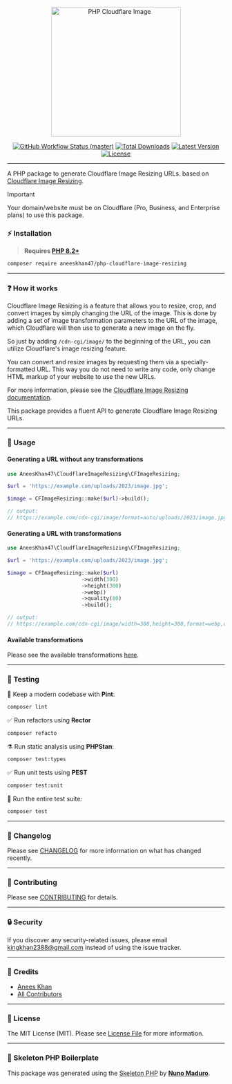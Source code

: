 <p align="center">
    <img src="https://raw.githubusercontent.com/aneeskhan47/php-cloudflare-image-resizing/main/art/banner.png" height="300" alt="PHP Cloudflare Image">
    <p align="center">
        <a href="https://github.com/aneeskhan47/php-cloudflare-image-resizing/actions"><img alt="GitHub Workflow Status (master)" src="https://github.com/aneeskhan47/php-cloudflare-image-resizing/actions/workflows/tests.yml/badge.svg"></a>
        <a href="https://packagist.org/packages/aneeskhan47/php-cloudflare-image-resizing"><img alt="Total Downloads" src="https://img.shields.io/packagist/dt/aneeskhan47/php-cloudflare-image-resizing"></a>
        <a href="https://packagist.org/packages/aneeskhan47/php-cloudflare-image-resizing"><img alt="Latest Version" src="https://img.shields.io/packagist/v/aneeskhan47/php-cloudflare-image-resizing"></a>
        <a href="https://packagist.org/packages/aneeskhan47/php-cloudflare-image-resizing"><img alt="License" src="https://img.shields.io/packagist/l/aneeskhan47/php-cloudflare-image-resizing"></a>
    </p>
</p>

------

A PHP package to generate Cloudflare Image Resizing URLs. based on [Cloudflare Image Resizing](https://developers.cloudflare.com/images/url-format).

> [!IMPORTANT]  
> Your domain/website must be on Cloudflare (Pro, Business, and Enterprise plans) to use this package.

### ⚡️ Installation

> **Requires [PHP 8.2+](https://php.net/releases/)**

```bash
composer require aneeskhan47/php-cloudflare-image-resizing
```

------

### ❓ How it works

Cloudflare Image Resizing is a feature that allows you to resize, crop, and convert images by simply changing the URL of the image. This is done by adding a set of image transformation parameters to the URL of the image, which Cloudflare will then use to generate a new image on the fly.

So just by adding `/cdn-cgi/image/` to the beginning of the URL, you can utilize Cloudflare's image resizing feature.

You can convert and resize images by requesting them via a specially-formatted URL. This way you do not need to write any code, only change HTML markup of your website to use the new URLs.

For more information, please see the [Cloudflare Image Resizing documentation](https://developers.cloudflare.com/images/url-format).

This package provides a fluent API to generate Cloudflare Image Resizing URLs.

------

### 🚀 Usage

#### Generating a URL without any transformations

```php
use AneesKhan47\CloudflareImageResizing\CFImageResizing;

$url = 'https://example.com/uploads/2023/image.jpg';

$image = CFImageResizing::make($url)->build();

// output: 
// https://example.com/cdn-cgi/image/format=auto/uploads/2023/image.jpg
```

#### Generating a URL with transformations

```php
use AneesKhan47\CloudflareImageResizing\CFImageResizing;

$url = 'https://example.com/uploads/2023/image.jpg';

$image = CFImageResizing::make($url)
                        ->width(300)
                        ->height(300)
                        ->webp()
                        ->quality(80)
                        ->build();

// output: 
// https://example.com/cdn-cgi/image/width=300,height=300,format=webp,quality=80/uploads/2023/image.jpg
```

#### Available transformations

Please see the available transformations [here](src/Concerns/HasOptions.php).

------

### 🧪 Testing

🧹 Keep a modern codebase with **Pint**:
```bash
composer lint
```

✅ Run refactors using **Rector**
```bash
composer refacto
```

⚗️ Run static analysis using **PHPStan**:
```bash
composer test:types
```

✅ Run unit tests using **PEST**
```bash
composer test:unit
```

🚀 Run the entire test suite:
```bash
composer test
```

------

### 📝 Changelog

Please see [CHANGELOG](CHANGELOG.md) for more information on what has changed recently.

------

### 🤝 Contributing

Please see [CONTRIBUTING](CONTRIBUTING.md) for details.

------

### 🔒 Security

If you discover any security-related issues, please email kingkhan2388@gmail.com instead of using the issue tracker.

------

### 🙌 Credits

- [Anees Khan](https://github.com/aneeskhan47)
- [All Contributors](../../contributors)

------

### 📜 License

The MIT License (MIT). Please see [License File](LICENSE.md) for more information.

------

### 🔧 Skeleton PHP Boilerplate

This package was generated using the [Skeleton PHP](https://github.com/nunomaduro/skeleton-php) by **[Nuno Maduro](https://twitter.com/enunomaduro)**.
